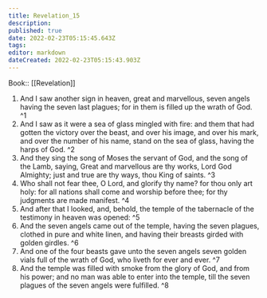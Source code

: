 ```yaml
---
title: Revelation_15
description: 
published: true
date: 2022-02-23T05:15:45.643Z
tags: 
editor: markdown
dateCreated: 2022-02-23T05:15:43.903Z
---
```


 Book:: [[Revelation]]
 1. And I saw another sign in heaven, great and marvellous, seven angels having the seven last plagues; for in them is filled up the wrath of God. ^1
 2. And I saw as it were a sea of glass mingled with fire: and them that had gotten the victory over the beast, and over his image, and over his mark, and over the number of his name, stand on the sea of glass, having the harps of God. ^2
 3. And they sing the song of Moses the servant of God, and the song of the Lamb, saying, Great and marvellous are thy works, Lord God Almighty; just and true are thy ways, thou King of saints. ^3
 4. Who shall not fear thee, O Lord, and glorify thy name? for thou only art holy: for all nations shall come and worship before thee; for thy judgments are made manifest. ^4
 5. And after that I looked, and, behold, the temple of the tabernacle of the testimony in heaven was opened: ^5
 6. And the seven angels came out of the temple, having the seven plagues, clothed in pure and white linen, and having their breasts girded with golden girdles. ^6
 7. And one of the four beasts gave unto the seven angels seven golden vials full of the wrath of God, who liveth for ever and ever. ^7
 8. And the temple was filled with smoke from the glory of God, and from his power; and no man was able to enter into the temple, till the seven plagues of the seven angels were fulfilled. ^8
